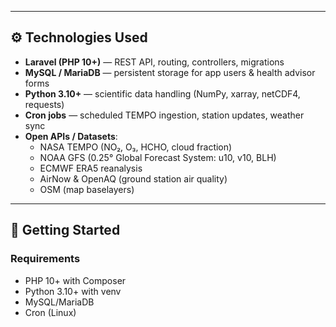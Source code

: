 
---

## ⚙️ Technologies Used

- **Laravel (PHP 10+)** — REST API, routing, controllers, migrations  
- **MySQL / MariaDB** — persistent storage for app users & health advisor forms  
- **Python 3.10+** — scientific data handling (NumPy, xarray, netCDF4, requests)  
- **Cron jobs** — scheduled TEMPO ingestion, station updates, weather sync  
- **Open APIs / Datasets**:  
  - NASA TEMPO (NO₂, O₃, HCHO, cloud fraction)  
  - NOAA GFS (0.25° Global Forecast System: u10, v10, BLH)  
  - ECMWF ERA5 reanalysis  
  - AirNow & OpenAQ (ground station air quality)  
  - OSM (map baselayers)  

---

## 🚀 Getting Started

### Requirements
- PHP 10+ with Composer
- Python 3.10+ with venv
- MySQL/MariaDB
- Cron (Linux)

